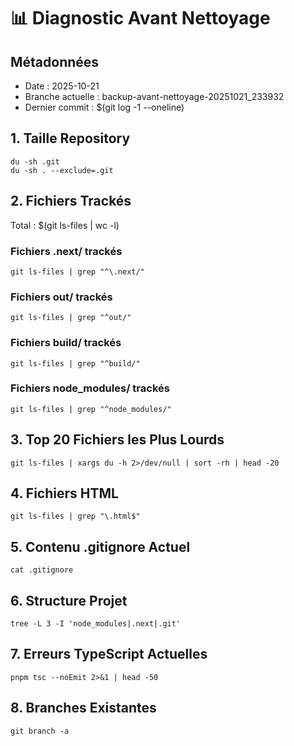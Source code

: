 # 📊 Diagnostic Avant Nettoyage

## Métadonnées

- Date : 2025-10-21
- Branche actuelle : backup-avant-nettoyage-20251021_233932
- Dernier commit : $(git log -1 --oneline)

## 1. Taille Repository

```
du -sh .git
du -sh . --exclude=.git
```

## 2. Fichiers Trackés

Total : $(git ls-files | wc -l)

### Fichiers .next/ trackés

```
git ls-files | grep "^\.next/"
```

### Fichiers out/ trackés

```
git ls-files | grep "^out/"
```

### Fichiers build/ trackés

```
git ls-files | grep "^build/"
```

### Fichiers node_modules/ trackés

```
git ls-files | grep "^node_modules/"
```

## 3. Top 20 Fichiers les Plus Lourds

```
git ls-files | xargs du -h 2>/dev/null | sort -rh | head -20
```

## 4. Fichiers HTML

```
git ls-files | grep "\.html$"
```

## 5. Contenu .gitignore Actuel

```
cat .gitignore
```

## 6. Structure Projet

```
tree -L 3 -I 'node_modules|.next|.git'
```

## 7. Erreurs TypeScript Actuelles

```
pnpm tsc --noEmit 2>&1 | head -50
```

## 8. Branches Existantes

```
git branch -a
```
